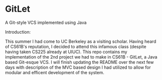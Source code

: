 # GitLet
A Git-style VCS implemented using Java

Introduction:

This summer I had come to UC Berkeley as a visiting scholar. Having heard of CS61B's reputation, I 
decided to attend this infamous class (despite having taken CS225 already at UIUC). This repo contains
my implementation of the 2nd project we had to make in CS61B - GitLet, a Java based Git-esque VCS. I will 
finish updating the README over the next few days with description of the MVC based design I had utilized
to allow for modular and efficent development of the system.
